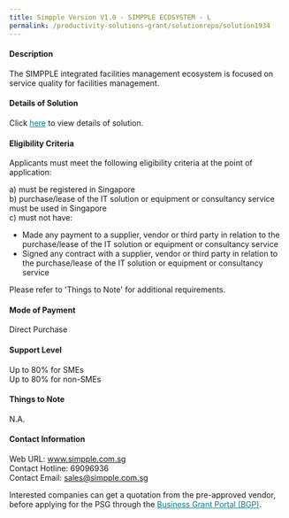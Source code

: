 ```yaml
---
title: Simpple Version V1.0 - SIMPPLE ECOSYSTEM - L
permalink: /productivity-solutions-grant/solutionrepo/solution1934
---
```


#### Description

The SIMPPLE integrated facilities management ecosystem is focused on service quality for facilities management.

#### Details of Solution

Click <a href='https://govassist.gobusiness.gov.sg/images/psg/IFSC_20200145_Desensitised_Annex_3_Part_4.pdf' style='color:#037e8a'>here</a> to view details of solution.

#### Eligibility Criteria

Applicants must meet the following eligibility criteria at the point of application:

a) must be registered in Singapore <br>
b) purchase/lease of the IT solution or equipment or consultancy service must be used in Singapore <br>
c) must not have:
- Made any payment to a supplier, vendor or third party in relation to the purchase/lease of the IT solution or equipment or consultancy service
- Signed any contract with a supplier, vendor or third party in relation to the purchase/lease of the IT solution or equipment or consultancy service

Please refer to 'Things to Note' for additional requirements.

#### Mode of Payment
Direct Purchase

#### Support Level
Up to 80% for SMEs <br>
Up to 80% for non-SMEs

#### Things to Note
N.A.

#### Contact Information
Web URL: www.simpple.com.sg <br>Contact Hotline: 69096936 <br>Contact Email: sales@simpple.com.sg <br>

Interested companies can get a quotation from the pre-approved vendor, before applying for the PSG through the <a target='_blank' style='color:#037e8a' href='https://www.businessgrants.gov.sg/'>Business Grant Portal (BGP)</a>.
